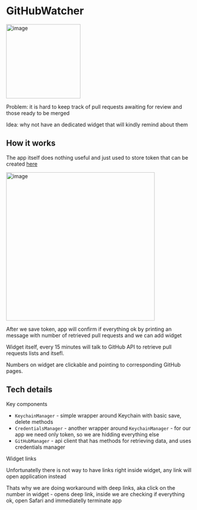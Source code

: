 # GitHubWatcher

<img width="200" alt="image" src="https://github.com/mac2000/GitHubWatcher/assets/88868/9dd894c6-e16f-4001-be22-755e0f59f960">

Problem: it is hard to keep track of pull requests awaiting for review and those ready to be merged

Idea: why not have an dedicated widget that will kindly remind about them

## How it works

The app itself does nothing useful and just used to store token that can be created [here](https://github.com/settings/tokens)

<img width="400" alt="image" src="https://github.com/mac2000/GitHubWatcher/assets/88868/70db1506-b211-40d5-9ca6-0aad858d297d">

After we save token, app will confirm if everything ok by printing an message with number of retrieved pull requests and we can add widget

Widget itself, every 15 minutes will talk to GitHub API to retrieve pull requests lists and itsefl.

Numbers on widget are clickable and pointing to corresponding GitHub pages.

## Tech details

Key components

- `KeychainManager` - simple wrapper around Keychain with basic save, delete methods
- `CredentialsManager` - another wrapper around `KeychainManager` - for our app we need only token, so we are hidding everything else
- `GitHubManager` - api client that has methods for retrieving data, and uses credentials manager

Widget links

Unfortunatelly there is not way to have links right inside widget, any link will open application instead

Thats why we are doing workaround with deep links, aka click on the number in widget - opens deep link, inside we are checking if everything ok, open Safari and immediatelly terminate app
